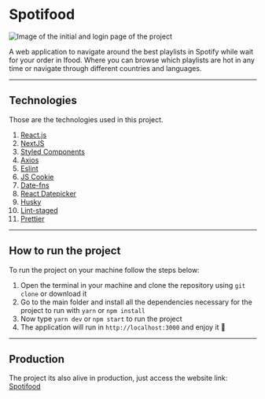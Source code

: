 # Spotifood

![Image of the initial and login page of the project](https://i.imgur.com/Gpn7g1s.png)

A web application to navigate around the best playlists in Spotify while wait for your order in Ifood. Where you can browse which playlists are hot in any time or navigate through different countries and languages.

---

## Technologies

Those are the technologies used in this project.

1. [React.js](https://reactjs.org/)
2. [NextJS](https://nextjs.org/)
3. [Styled Components](https://www.styled-components.com/docs/basics)
4. [Axios](https://github.com/axios/axios)
5. [Eslint](https://eslint.org/)
6. [JS Cookie](https://github.com/js-cookie/js-cookie)
7. [Date-fns](https://date-fns.org/)
8. [React Datepicker](https://reactdatepicker.com/)
9. [Husky](https://github.com/typicode/husky)
10. [Lint-staged](https://github.com/okonet/lint-staged)
11. [Prettier](https://prettier.io/)

---

## How to run the project

To run the project on your machine follow the steps below:

1. Open the terminal in your machine and clone the repository using `git clone` or download it
2. Go to the main folder and install all the dependencies necessary for the project to run with `yarn` or `npm install` 
3. Now type `yarn dev` or `npm start` to run the project
4. The application will run in `http://localhost:3000` and enjoy it 🚀

---

## Production

The project its also alive in production, just access the website link: [Spotifood](https://spotifood.vercel.app/)

